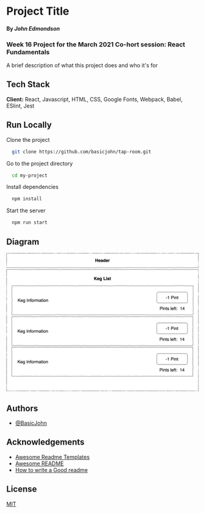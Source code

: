 
# Project Title
#### By _**John Edmondson**_

### Week 16 Project for the March 2021 Co-hort session: React Fundamentals

A brief description of what this project does and who it's for


## Tech Stack

**Client:** React, Javascript, HTML, CSS, Google Fonts, Webpack, Babel, ESlint, Jest

  
## Run Locally

Clone the project

```bash
  git clone https://github.com/basicjohn/tap-room.git
```

Go to the project directory

```bash
  cd my-project
```

Install dependencies

```bash
  npm install
```

Start the server

```bash
  npm run start
```
## Diagram

![React Project Diagram](diagram.png)

  
## Authors

- [@BasicJohn](https://www.github.com/basicjohn)

  
## Acknowledgements

 - [Awesome Readme Templates](https://awesomeopensource.com/project/elangosundar/awesome-README-templates)
 - [Awesome README](https://github.com/matiassingers/awesome-readme)
 - [How to write a Good readme](https://bulldogjob.com/news/449-how-to-write-a-good-readme-for-your-github-project)

  
## License

[MIT](https://choosealicense.com/licenses/mit/)

  
